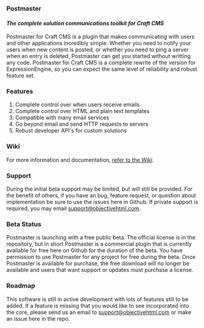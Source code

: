 ### Postmaster

#### *The complete solution communications toolkit for Craft CMS*

Postmaster for Craft CMS is a plugin that makes communicating with users and other applications incredibly simple. Whether you need to notify your users when new content is posted, or whether you need to ping a server when an entry is deleted, Postmaster can get you started without writting any code. Postmaster for Craft CMS is a complete rewrite of the version for ExpressionEngine, so you can expect the same level of reliability and robust feature set.

### Features

1. Complete control over when users receive emails
2. Complete control over HTML and plain text templates
3. Compatible with many email services
4. Go beyond email and send HTTP requests to servers
4. Robust developer API's for custom solutions

### Wiki

For more information and documentation, [refer to the Wiki](https://github.com/objectivehtml/Google-Maps-for-Craft/wiki).

### Support

During the initial beta support may be limited, but will still be provided. For the benefit of others, if you have an bug, feature request, or question about implementation be sure to use the issues here in Github. If private support is required, you may email [support@objectivehtml.com](mailto:support@objectivehtml.com).

### Beta Status

Postmaster is launching with a free public beta. The official license is in the repository, but in short Postmaster is a commercial plugin that is currently available for free here on Github for the duration of the beta. You have permission to use Postmaster for any project for free during the beta. Once Postmaster is available for purchase, the free download will no longer be available and users that want support or updates must purchase a license.

### Roadmap

This software is still in active development with lots of features still to be added. If a feature is missing that you would like to see incorporated into the core, please send us an email to [support@objectivehtml.com](mailto:support@objectivehtml.com) or make an issue here in the repo.

